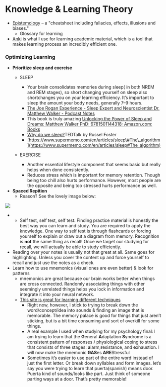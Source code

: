 # Knowledge & Learning Theory

* [Epistemology](https://wiki.xxiivv.com/#epistemology) – a "cheatsheet including fallacies, effects, illusions and biases."
  * Glossary for learning
* [Anki](https://apps.ankiweb.net) is what I use for learning academic material, which is a tool that makes learning process an incredibly efficient one. 

### Optimizing Learning

* **Prioritize sleep and exercise**
  * SLEEP

    * Your brain consolidates memories during sleep\( in both NREM and REM stages\), so short changing yourself on sleep also shortchanges you on your learning efficiency. It’s important to sleep the amount your body needs, generally 7–9 hours. 
    * [The Joe Rogan Experience - Sleep Expert and Neuroscientist Dr. Matthew Walker - Podcast Notes](https://podcastnotes.org/2018/04/29/why-we-sleep/)
    * This book is truly amazing [Unlocking the Power of Sleep and Dreams: Matthew Walker PhD: 9781501144318: Amazon.com: Books](https://amzn.to/2sLOhtR)
    * [Why do we sleep?](https://www.ted.com/talks/russell_foster_why_do_we_sleep?language=en)TEDTalk by Russel Foster
    * [https://www.supermemo.com/en/articles/sleep\#The\_algorithm](https://www.supermemo.com/en/articles/sleep#The_algorithm)

  * EXERCISE

    * Another essential lifestyle component that seems basic but really helps when done consistently. 
    * Reduces stress which is important for memory retention. Though being too chill also hurts performance. However, most people are the opposite and being too stressed hurts performance as well. 
* **Spaced Repition**
  * Reason? See the lovely image below:

![](https://qph.fs.quoracdn.net/main-qimg-981db170a48505f85c5befb3741d1308)

* * Self test, self test, self test. Finding practice material is honestly the best way you can learn and study. You are required to apply the knowledge. One way to self test is through flashcards or forcing yourself to explain or draw out a diagram from memory. Recognition is **not** the same thing as recall! Once we target our studying for recall, we will actually be able to study efficiently.
* Reading over your notes is usually not that great at all. Same goes for highlighting. Unless you cover the content up and force yourself to recall and just use the notes as a check.
* Learn how to use mnemonics \(visual ones are even better\) & look for patterns
  * mnemonics are great because our brain works better when things are cross connected. Randomly associating things with other seemingly unrelated things helps you lock in information and integrate it into your neural network.
  * [This site is great for learning different techniques](https://artofmemory.com/)
    * Right now, however, I stick to trying to break down the word/concept/idea into sounds & finding an image that is memorable. The memory palace is good for things that just aren’t sticking, but is a bit time consuming and sort of overkill for some things.
    * A real example I used when studying for my psychology final: I am trying to learn that the **G**eneral **A**daptation **S**yndrome is a consistent pattern of responses / physiological coping to stress that consists of three stages: **a**larm,**r**esistance, and **e**xhaustion. I will now make the mnemonic **GAS**es **ARE**Stressful
    * Sometimes it’s easier to use part of the entire word instead of just the first letter. Or break down syllables and form images. let’s say you were trying to learn that puerta\(spanish\) means door. Puerta kind of sounds/looks like part. Just think of someone parting ways at a door. That’s pretty memorable!




